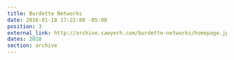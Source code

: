 ```yaml
---
title: Burdette Networks
date: 2016-01-18 17:22:00 -05:00
position: 3
external_link: http://archive.sawyerh.com/burdette-networks/homepage.jpg
dates: 2010
section: archive
---
```


